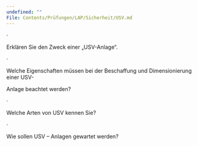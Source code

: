```yaml
---
undefined: ""
File: Contents/Prüfungen/LAP/Sicherheit/USV.md
---
```



·

Erklären Sie den Zweck einer „USV-Anlage“.

·

Welche Eigenschaften müssen bei der Beschaffung und Dimensionierung einer USV-

Anlage beachtet werden?

·

Welche Arten von USV kennen Sie?

·

Wie sollen USV – Anlagen gewartet werden?
